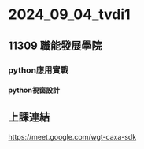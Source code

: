 
# __2024_09_04_tvdi1__


## 11309 職能發展學院 


### python應用實戰 


#### python視窗設計


## 上課連結

https://meet.google.com/wgt-caxa-sdk